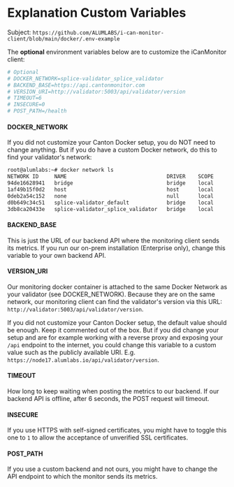 # Explanation Custom Variables

Subject: `https://github.com/ALUMLABS/i-can-monitor-client/blob/main/docker/.env-example`

The **optional** environment variables below are to customize the iCanMonitor client: 

```bash
# Optional
# DOCKER_NETWORK=splice-validator_splice_validator
# BACKEND_BASE=https://api.cantonmonitor.com
# VERSION_URI=http://validator:5003/api/validator/version
# TIMEOUT=6
# INSECURE=0
# POST_PATH=/health
```

#### DOCKER_NETWORK

If you did not customize your Canton Docker setup, you do NOT need to change anything. But if you do have a custom Docker network, do this to find your validator's network:

```bash
root@alumlabs:~# docker network ls
NETWORK ID     NAME                                DRIVER    SCOPE
94de16628941   bridge                              bridge    local
1af49b15f0d2   host                                host      local
0deb2a54c152   none                                null      local
d0b649c34c51   splice-validator_default            bridge    local
3db8ca20433e   splice-validator_splice_validator   bridge    local
```

#### BACKEND_BASE

This is just the URL of our backend API where the monitoring client sends its metrics. If you run our on-prem installation (Enterprise only), change this variable to your own backend API.

#### VERSION_URI

Our monitoring docker container is attached to the same Docker Network as your validator (see DOCKER_NETWORK). Because they are on the same network, our monitoring client can find the validator's version via this URL: `http://validator:5003/api/validator/version`. 

If you did not customize your Canton Docker setup, the default value should be enough. Keep it commented out of the box. But if you did change your setup and are for example working with a reverse proxy and exposing your `/api` endpoint to the internet, you could change this variable to a custom value such as the publicly available URI. E.g. `https://node17.alumlabs.io/api/validator/version`.

#### TIMEOUT

How long to keep waiting when posting the metrics to our backend. If our backend API is offline, after 6 seconds, the POST request will timeout. 

#### INSECURE

If you use HTTPS with self-signed certificates, you might have to toggle this one to `1` to allow the acceptance of unverified SSL certificates.

#### POST_PATH

If you use a custom backend and not ours, you might have to change the API endpoint to which the monitor sends its metrics. 